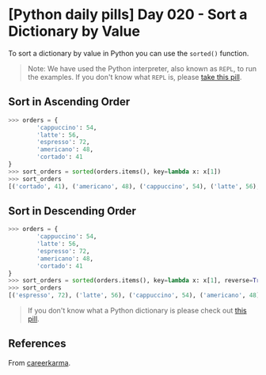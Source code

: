 # [Python daily pills] Day 020 - Sort a Dictionary by Value

To sort a dictionary by value in Python you can use the `sorted()` function.

> Note: We have used the Python interpreter, also known as `REPL`, to run the examples. If you don't know what `REPL` is, please [take this pill](../day-005).

## Sort in Ascending Order

```python
>>> orders = {
        'cappuccino': 54,
        'latte': 56,
        'espresso': 72,
        'americano': 48,
        'cortado': 41
}
>>> sort_orders = sorted(orders.items(), key=lambda x: x[1])
>>> sort_orders
[('cortado', 41), ('americano', 48), ('cappuccino', 54), ('latte', 56), ('espresso', 72)]
```

## Sort in Descending Order

```python
>>> orders = {
        'cappuccino': 54,
        'latte': 56,
        'espresso': 72,
        'americano': 48,
        'cortado': 41
}
>>> sort_orders = sorted(orders.items(), key=lambda x: x[1], reverse=True)
>>> sort_orders
[('espresso', 72), ('latte', 56), ('cappuccino', 54), ('americano', 48), ('cortado', 41)]
```

> If you don't know what a Python dictionary is please check out [this pill](../day-014).

## References

From [careerkarma](https://careerkarma.com/blog/python-sort-a-dictionary-by-value/).
